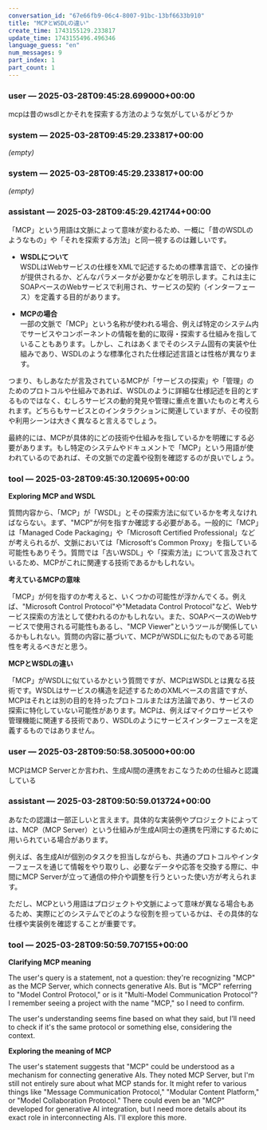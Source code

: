 ```yaml
---
conversation_id: "67e66fb9-06c4-8007-91bc-13bf6633b910"
title: "MCPとWSDLの違い"
create_time: 1743155129.233817
update_time: 1743155496.496346
language_guess: "en"
num_messages: 9
part_index: 1
part_count: 1
---
```


### user — 2025-03-28T09:45:28.699000+00:00

mcpは昔のwsdlとかそれを探索する方法のような気がしているがどうか

### system — 2025-03-28T09:45:29.233817+00:00

_(empty)_

### system — 2025-03-28T09:45:29.233817+00:00

_(empty)_

### assistant — 2025-03-28T09:45:29.421744+00:00

「MCP」という用語は文脈によって意味が変わるため、一概に「昔のWSDLのようなもの」や「それを探索する方法」と同一視するのは難しいです。

- **WSDLについて**  
  WSDLはWebサービスの仕様をXMLで記述するための標準言語で、どの操作が提供されるか、どんなパラメータが必要かなどを明示します。これは主にSOAPベースのWebサービスで利用され、サービスの契約（インターフェース）を定義する目的があります。

- **MCPの場合**  
  一部の文脈で「MCP」という名称が使われる場合、例えば特定のシステム内でサービスやコンポーネントの情報を動的に取得・探索する仕組みを指していることもあります。しかし、これはあくまでそのシステム固有の実装や仕組みであり、WSDLのような標準化された仕様記述言語とは性格が異なります。

つまり、もしあなたが言及されているMCPが「サービスの探索」や「管理」のためのプロトコルや仕組みであれば、WSDLのように詳細な仕様記述を目的とするものではなく、むしろサービスの動的発見や管理に重点を置いたものと考えられます。どちらもサービスとのインタラクションに関連していますが、その役割や利用シーンは大きく異なると言えるでしょう。

最終的には、MCPが具体的にどの技術や仕組みを指しているかを明確にする必要があります。もし特定のシステムやドキュメントで「MCP」という用語が使われているのであれば、その文脈での定義や役割を確認するのが良いでしょう。

### tool — 2025-03-28T09:45:30.120695+00:00

**Exploring MCP and WSDL**

質問内容から、「MCP」が「WSDL」とその探索方法に似ているかを考えなければならない。まず、"MCP"が何を指すか確認する必要がある。一般的に「MCP」は「Managed Code Packaging」や「Microsoft Certified Professional」などが考えられるが、文脈においては「Microsoft's Common Proxy」を指している可能性もありそう。質問では「古いWSDL」や「探索方法」について言及されているため、MCPがこれに関連する技術であるかもしれない。

**考えているMCPの意味**

「MCP」が何を指すのか考えると、いくつかの可能性が浮かんでくる。例えば、"Microsoft Control Protocol"や"Metadata Control Protocol"など、Webサービス探索の方法として使われるのかもしれない。また、SOAPベースのWebサービスで使用される可能性もあるし、"MCP Viewer"というツールが関係しているかもしれない。質問の内容に基づいて、MCPがWSDLに似たものである可能性を考えるべきだと思う。

**MCPとWSDLの違い**

「MCP」がWSDLに似ているかという質問ですが、MCPはWSDLとは異なる技術です。WSDLはサービスの構造を記述するためのXMLベースの言語ですが、MCPはそれとは別の目的を持ったプロトコルまたは方法論であり、サービスの探索に特化していない可能性があります。MCPは、例えばマイクロサービスや管理機能に関連する技術であり、WSDLのようにサービスインターフェースを定義するものではありません。

### user — 2025-03-28T09:50:58.305000+00:00

MCPはMCP Serverとか言われ、生成AI間の連携をおこなうための仕組みと認識している

### assistant — 2025-03-28T09:50:59.013724+00:00

あなたの認識は一部正しいと言えます。具体的な実装例やプロジェクトによっては、MCP（MCP Server）という仕組みが生成AI同士の連携を円滑にするために用いられている場合があります。

例えば、各生成AIが個別のタスクを担当しながらも、共通のプロトコルやインターフェースを通じて情報をやり取りし、必要なデータや応答を交換する際に、中間にMCP Serverが立って通信の仲介や調整を行うといった使い方が考えられます。

ただし、MCPという用語はプロジェクトや文脈によって意味が異なる場合もあるため、実際にどのシステムでどのような役割を担っているかは、その具体的な仕様や実装例を確認することが重要です。

### tool — 2025-03-28T09:50:59.707155+00:00

**Clarifying MCP meaning**

The user's query is a statement, not a question: they're recognizing "MCP" as the MCP Server, which connects generative AIs. But is "MCP" referring to "Model Control Protocol," or is it "Multi-Model Communication Protocol"? I remember seeing a project with the name "MCP," so I need to confirm.

The user's understanding seems fine based on what they said, but I’ll need to check if it's the same protocol or something else, considering the context.

**Exploring the meaning of MCP**

The user's statement suggests that "MCP" could be understood as a mechanism for connecting generative AIs. They noted MCP Server, but I'm still not entirely sure about what MCP stands for. It might refer to various things like "Message Communication Protocol," "Modular Content Platform," or "Model Collaboration Protocol." There could even be an "MCP" developed for generative AI integration, but I need more details about its exact role in interconnecting AIs. I'll explore this more.
